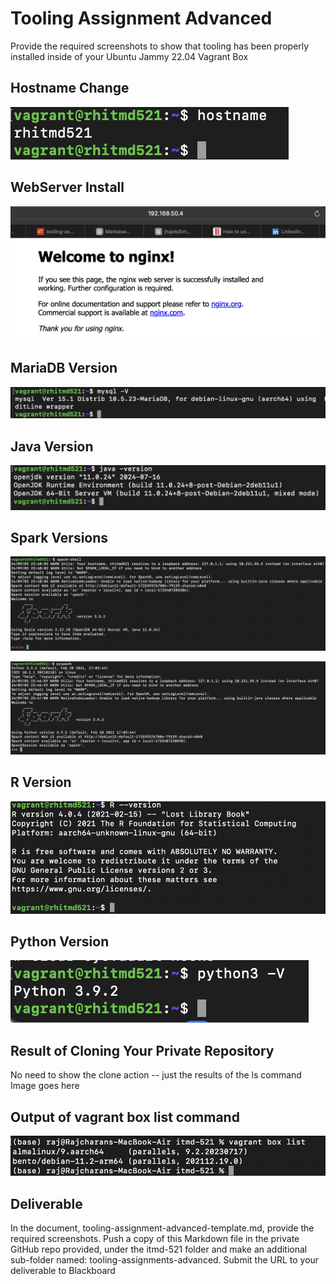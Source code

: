 # Tooling Assignment Advanced 

Provide the required screenshots to show that tooling has been properly installed inside of your Ubuntu
Jammy 22.04 Vagrant Box

## Hostname Change
![*hostname change*](./images/hostname-change.png "Hostname Change")

## WebServer Install
![*webserver install*](./images/webserver-install.png "Webserver Install")

## MariaDB Version
![*MariaDB version*](./images/mariaDB-version.png "MariaDB Version")

## Java Version
![*java version*](./images/java-version.png "Java Version")

## Spark Versions
![*pyspark*](./images/pyspark.png "Pyspark")

![*pyspark*](./images/spark-shell.png "Pyspark")

## R Version
![*R version*](./images/R-version.png "R Version")

## Python Version
![*python version*](./images/python-version.png "Python Version")

## Result of Cloning Your Private Repository
No need to show the clone action -- just the results of the ls command
Image goes here

## Output of vagrant box list command
![*Vagrant Box list*](./images/vagrant-box-list.png "Vagrant Box list")

## Deliverable
In the document, tooling-assignment-advanced-template.md, provide the required screenshots. Push a
copy of this Markdown file in the private GitHub repo provided, under the itmd-521 folder and make an
additional sub-folder named: tooling-assignments-advanced. Submit the URL to your deliverable to
Blackboard
